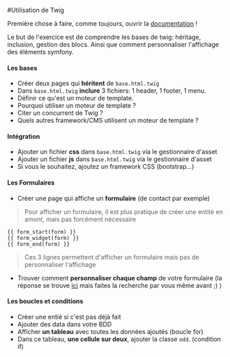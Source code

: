 #Utilisation de Twig

Première chose à faire, comme toujours, ouvrir la [documentation](http://symfony.com/doc/current/templating.html) !

Le but de l'exercice est de comprendre les bases de twig: héritage, inclusion, gestion des blocs. Ainsi que comment personnaliser l'affichage des éléments symfony.


#### Les bases

- Créer deux pages qui **héritent** de `base.html.twig`
- Dans `base.html.twig` **inclure** 3 fichiers: 1 header, 1 footer, 1 menu. 
- Définir ce qu'est un moteur de template.
- Pourquoi utiliser un moteur de template ?
- Citer un concurrent de Twig ?
- Quels autres framework/CMS utilisent un moteur de template ?


#### Intégration

- Ajouter un fichier **css** dans `base.html.twig` via le gestionnaire d'asset
- Ajouter un fichier **js** dans `base.html.twig` via le gestionnaire d'asset
- Si vous le souhaitez, ajoutez un framework CSS (bootstrap...)


#### Les Formulaires

- Créer une page qui affiche un **formulaire** (de contact par exemple)

> Pour afficher un formulaire, il est plus pratique de créer une entité en amont, mais pas forcément nécessaire

```twig
{{ form_start(form) }}
{{ form_widget(form) }}
{{ form_end(form) }}
```

> Ces 3 lignes permettent d'afficher un formulaire mais pas de personnaliser l'affichage

- Trouver comment **personnaliser chaque champ** de votre formulaire (la réponse se trouve [ici](http://symfony.com/doc/current/form/rendering.html) mais faites la recherche par vous même avant ;) )


#### Les boucles et conditions

- Créer une entié si c'est pas déjà fait
- Ajouter des data dans votre BDD
- Afficher **un tableau** avec toutes les données ajoutés (boucle for)
- Dans ce tableau, **une cellule sur deux**, ajouter la classe `odd`. (condition if)






